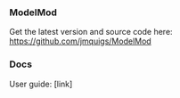 ### ModelMod

Get the latest version and source code here: https://github.com/jmquigs/ModelMod

### Docs

User guide: [link]
